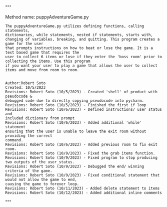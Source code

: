 """

Method name: puppyAdventureGame.py

    The puppyAdventureGame.py utilizes defining functions, calling statements,
    dictionaries, while statements, nested if statements, starts with,
    changing of variables, breaking, and quitting. This program creates a game for the user
    that prompts instructions on how to beat or lose the game. It is a text based game that requires the
    user to collect 6 items or lose if they enter the 'boss room' prior to collecting the items. Use this program
    if you want your user to play a game that allows the user to collect items and move from room to room.


    Author:Robert Soto
    Created: 10/5/2023
    Revisions: Robert Soto (10/5/2023) - Created 'shell' of product with pseudocode &
    debugged code due to directly copying pseudocode into pycharm.
    Revisions: Robert Soto (10/5/2023) - Finished the first if loop
    Revisions: Robert Soto (10/6/2023) - Defined instructions/ user status and
    included dictionary from prompt
    Revisions: Robert Soto (10/6/2023) - Added additional 'while' statement
    ensuring that the user is unable to leave the exit room without providing the correct
    command.
    Revisions: Robert Soto (10/6/2023) - Added previous room to fix exit room.
    Revisions: Robert Soto (10/9/2023) - Fixed the grab items function.
    Revisions: Robert Soto (10/9/2023) - Fixed program to stop producing two outputs of the user_status.
    Revisions: Robert Soto (10/9/2023) - Debugged the end/ winning criteria of the game.
    Revisions: Robert Soto (10/9/2023) - Fixed conditional statement that would not allow the game to end,
    causing the game to forever loop.
    Revisions: Robert Soto (10/11/2023) - Added delete statement to items
    Revisions: Robert Soto (10/12/2023) - Added additional inline comments

"""
